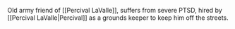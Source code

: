 Old army friend of [[Percival LaValle]], suffers from severe PTSD, hired by [[Percival LaValle|Percival]] as a grounds keeper to keep him off the streets. 
